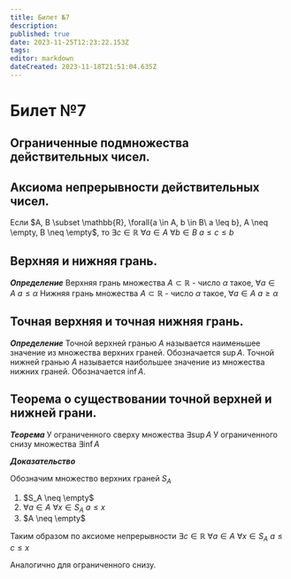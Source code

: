 ```yaml
---
title: Билет №7
description: 
published: true
date: 2023-11-25T12:23:22.153Z
tags: 
editor: markdown
dateCreated: 2023-11-18T21:51:04.635Z
---
```


# Билет №7

## Ограниченные подмножества действительных чисел. 

## Аксиома непрерывности действительных чисел.
Если $A, B \subset \mathbb{R}, \forall{a \in A, b \in B\ a \leq b}, A \neq \empty, B \neq \empty$, то $\exists{c \in \mathbb{R}}\ \forall{a \in A}\ \forall{b \in B}\ a \leq c \leq b$

## Верхняя и нижняя грань.
***Определение***
Верхняя грань множества $A \subset \mathbb{R}$ - число $\alpha$ такое, $\forall{a \in A}\ a \leq \alpha$
Нижняя грань множества $A \subset \mathbb{R}$ - число $\alpha$ такое, $\forall{a \in A}\ a \geq \alpha$

## Точная верхняя и точная нижняя грань.
***Определение***
Точной верхней гранью $A$ называется наименьшее значение из множества верхних граней. Обозначается $\sup{A}$.
Точной нижней гранью $A$ называется наибольшее значение из множества нижних граней. Обозначается $\inf{A}$.

## Теорема о существовании точной верхней и нижней грани.
***Теорема***
У ограниченного сверху множества $\exists{\sup{A}}$
У ограниченного снизу множества $\exists{\inf{A}}$

***Доказательство***

Обозначим множество верхних граней $S_A$
1) $S_A \neq \empty$
2) $\forall{a \in A}\ \forall{x \in S_A}\ a \leq x$
3) $A \neq \empty$

Таким образом по аксиоме непрерывности $\exists{c \in \mathbb{R}}\ \forall{a \in A}\ \forall{x \in S_A}\ a \leq c \leq x$

Аналогично для ограниченного снизу.